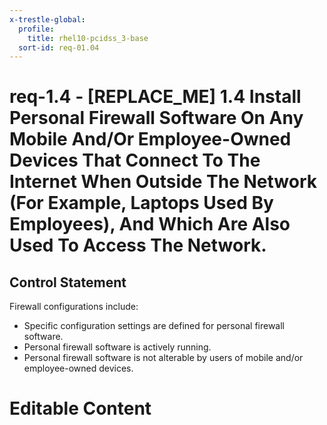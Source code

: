 ```yaml
---
x-trestle-global:
  profile:
    title: rhel10-pcidss_3-base
  sort-id: req-01.04
---
```


# req-1.4 - \[REPLACE_ME\] 1.4 Install Personal Firewall Software On Any Mobile And/Or Employee-Owned Devices That Connect To The Internet When Outside The Network (For Example, Laptops Used By Employees), And Which Are Also Used To Access The Network.

## Control Statement

Firewall configurations include:
* Specific configuration settings are defined for personal firewall software.
* Personal firewall software is actively running.
* Personal firewall software is not alterable by users of mobile and/or
  employee-owned devices.


# Editable Content

<!-- Make additions and edits below -->
<!-- The above represents the contents of the control as received by the profile, prior to additions. -->
<!-- If the profile makes additions to the control, they will appear below. -->
<!-- The above markdown may not be edited but you may edit the content below, and/or introduce new additions to be made by the profile. -->
<!-- If there is a yaml header at the top, parameter values may be edited. Use --set-parameters to incorporate the changes during assembly. -->
<!-- The content here will then replace what is in the profile for this control, after running profile-assemble. -->
<!-- The current profile has no added parts for this control, but you may add new ones here. -->
<!-- Each addition must have a heading either of the form ## Control my_addition_name -->
<!-- or ## Part a. (where the a. refers to one of the control statement labels.) -->
<!-- "## Control" parts are new parts added after the statement part. -->
<!-- "## Part" parts are new parts added into the top-level statement part with that label. -->
<!-- Subparts may be added with nested hash levels of the form ### My Subpart Name -->
<!-- underneath the parent ## Control or ## Part being added -->
<!-- See https://oscal-compass.github.io/compliance-trestle/tutorials/ssp_profile_catalog_authoring/ssp_profile_catalog_authoring for guidance. -->
